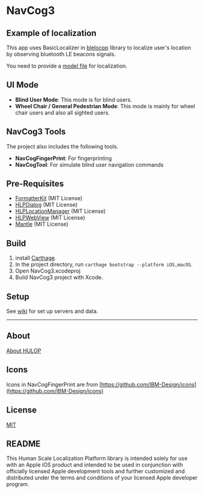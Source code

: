 # NavCog3

## Example of localization
This app uses BasicLocalizer in [blelocpp](https://github.com/hulop/blelocpp) library to localize user's location by observing bluetooth LE beacons signals.

You need to provide a [model file](https://github.com/hulop/NavCogIOSv3/wiki/Prepare-data-for-localization) for localization.

## UI Mode
- **Blind User Mode**: This mode is for blind users.
- **Wheel Chair / General Pedestrian Mode**: This mode is mainly for wheel chair users and also all sighted users.

## NavCog3 Tools
The project also includes the following tools.

- **NavCogFingerPrint**: For fingerprinting
- **NavCogTool**: For simulate blind user navigation commands

## Pre-Requisites
- [FormatterKit](https://github.com/mattt/FormatterKit) (MIT License)
- [HLPDialog](https://github.com/hulop/HLPDialog) (MIT License)
- [HLPLocationManager](https://github.com/hulop/HLPLocationManager) (MIT License)
- [HLPWebView](https://github.com/hulop/HLPWebView) (MIT License)
- [Mantle](https://github.com/Mantle/Mantle) (MIT License)

## Build
1. install [Carthage](https://github.com/Carthage/Carthage).
2. In the project directory, run `carthage bootstrap --platform iOS,macOS`.
3. Open NavCog3.xcodeproj
4. Build NavCog3 project with Xcode.

## Setup
See [wiki](https://github.com/hulop/NavCogIOSv3/wiki) for set up servers and data.

----
## About
[About HULOP](https://github.com/hulop/00Readme)

## Icons
Icons in NavCogFingerPrint are from [https://github.com/IBM-Design/icons](https://github.com/IBM-Design/icons)

## License
[MIT](https://opensource.org/licenses/MIT)

## README
This Human Scale Localization Platform library is intended solely for use with an Apple iOS product and intended to be used in conjunction with officially licensed Apple development tools and further customized and distributed under the terms and conditions of your licensed Apple developer program.

